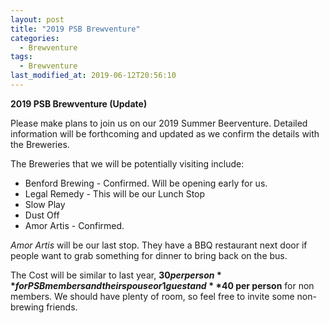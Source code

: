 ```yaml
---
layout: post
title: "2019 PSB Brewventure"
categories:
  - Brewventure
tags:
  - Brewventure
last_modified_at: 2019-06-12T20:56:10
---
```


**2019 PSB Brewventure (Update)**

Please make plans to join us on our 2019 Summer Beerventure. Detailed information will be 
forthcoming and updated as we confirm the details with the Breweries.

The Breweries that we will be potentially visiting include:

- Benford Brewing - Confirmed. Will be opening early for us.
- Legal Remedy - This will be our Lunch Stop
- Slow Play
- Dust Off
- Amor Artis - Confirmed. 

_Amor Artis_ will be our last stop. They have a BBQ restaurant next door if people want 
to grab something for dinner to bring back on the bus.

The Cost will be similar to last year, **$30 per person** for PSB members and their spouse or 
1 guest and **$40 per person** for non members. We should have plenty of room, so feel free 
to invite some non-brewing friends.

